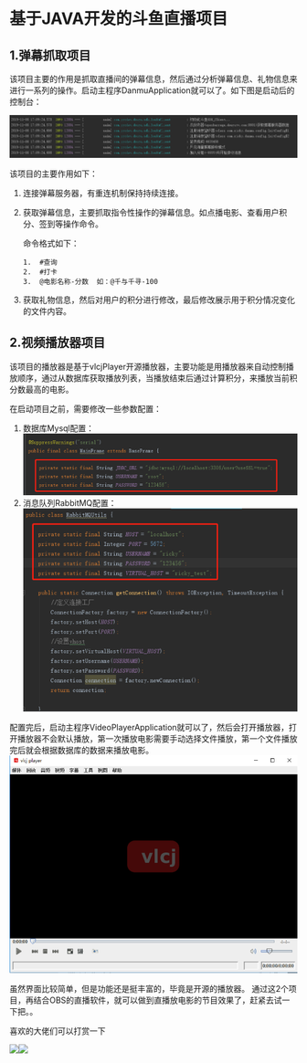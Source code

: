 # 						         	**基于JAVA开发的斗鱼直播项目**

## 1.弹幕抓取项目

​	该项目主要的作用是抓取直播间的弹幕信息，然后通过分析弹幕信息、礼物信息来进行一系列的操作。启动主程序DanmuApplication就可以了。如下图是启动后的控制台：

![](/img/danmuConsole.png)

 该项目的主要作用如下：

1. 连接弹幕服务器，有重连机制保持持续连接。

2. 获取弹幕信息，主要抓取指令性操作的弹幕信息。如点播电影、查看用户积分、签到等操作命令。

   命令格式如下：

   ```
   1.  #查询  
   2.  #打卡  
   3.  @电影名称-分数  如：@千与千寻-100
   ```

3. 获取礼物信息，然后对用户的积分进行修改，最后修改展示用于积分情况变化的文件内容。



## 2.视频播放器项目

​	该项目的播放器是基于vlcjPlayer开源播放器，主要功能是用播放器来自动控制播放顺序，通过从数据库获取播放列表，当播放结束后通过计算积分，来播放当前积分数最高的电影。

在启动项目之前，需要修改一些参数配置：

1. 数据库Mysql配置：
![](/img/videoDB.png)
2. 消息队列RabbitMQ配置：
![](/img/videoRabbitMQ.png)

配置完后，启动主程序VideoPlayerApplication就可以了，然后会打开播放器，打开播放器不会默认播放，第一次播放电影需要手动选择文件播放，第一个文件播放完后就会根据数据库的数据来播放电影。
![](/img/video.png)

虽然界面比较简单，但是功能还是挺丰富的，毕竟是开源的播放器。
通过这2个项目，再结合OBS的直播软件，就可以做到直播放电影的节目效果了，赶紧去试一下把。。

喜欢的大佬们可以打赏一下

![](/img/wxpay.png)![](/img/alipay.png)



